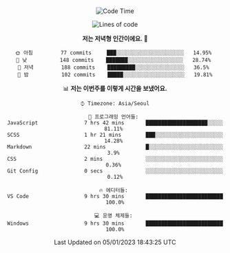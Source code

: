 <div align="center">

<br />

 <!--START_SECTION:waka-->
![Code Time](http://img.shields.io/badge/Code%20Time-234%20hrs%2054%20mins-blue)

![Lines of code](https://img.shields.io/badge/%EC%A0%80%EB%8A%94%20%EC%97%AC%ED%83%9C%EA%B9%8C%EC%A7%80%20-308%20Thousand%20%EC%A4%84%EC%9D%98%20%EC%BD%94%EB%93%9C%EB%A5%BC%20%EC%9E%91%EC%84%B1%ED%96%88%EC%96%B4%EC%9A%94.-blue)

**저는 저녁형 인간이에요. 🦉** 

```text
🌞 아침         77 commits     ███░░░░░░░░░░░░░░░░░░░░░░   14.95% 
🌆 낮　         148 commits    ███████░░░░░░░░░░░░░░░░░░   28.74% 
🌃 저녁         188 commits    █████████░░░░░░░░░░░░░░░░   36.5% 
🌙 밤　         102 commits    █████░░░░░░░░░░░░░░░░░░░░   19.81%

```


📊 **저는 이번주를 이렇게 시간을 보냈어요.** 

```text
⌚︎ Timezone: Asia/Seoul

💬 프로그래밍 언어들: 
JavaScript               7 hrs 42 mins       ████████████████████░░░░░   81.11% 
SCSS                     1 hr 21 mins        ███░░░░░░░░░░░░░░░░░░░░░░   14.28% 
Markdown                 22 mins             █░░░░░░░░░░░░░░░░░░░░░░░░   3.9% 
CSS                      2 mins              ░░░░░░░░░░░░░░░░░░░░░░░░░   0.36% 
Git Config               0 secs              ░░░░░░░░░░░░░░░░░░░░░░░░░   0.12%

🔥 에디터들: 
VS Code                  9 hrs 30 mins       █████████████████████████   100.0%

💻 운영 체제들: 
Windows                  9 hrs 30 mins       █████████████████████████   100.0%

```


 Last Updated on 05/01/2023 18:43:25 UTC
<!--END_SECTION:waka-->

</div>
